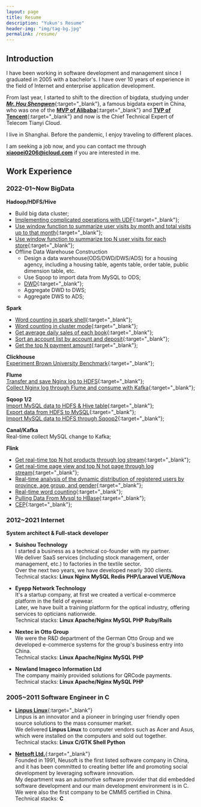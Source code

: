 ```yaml
---
layout: page
title: Resume
description: "Yukun's Resume"
header-img: "img/tag-bg.jpg"
permalink: /resume/
---
```


## Introduction
I have been working in software development and management since I graduated in 2005 with a bachelor's. I have over 10 years of experience in the field of Internet and enterprise application development.

From last year, I started to shift to the direction of bigdata, studying under [**_Mr. Hou Shengwen_**](https://mvp.aliyun.com/mvp/detail/394 ){:target="_blank"}, a famous bigdata expert in China, who was one of the [**MVP of Alibaba**](https://mvp.aliyun.com/mvp/detail/394){:target="_blank"} and [**TVP of Tencent**](https://cloud.tencent.com/tvp/member/462){:target="_blank"} and now is the Chief Technical Expert of Telecom Tianyi Cloud.

I live in Shanghai. Before the pandemic, I enjoy traveling to different places.

I am seeking a job now, and you can contact me through **xiaopei0206@icloud.com** if you are interested in me.

## Work Experience
### **2022-01~Now BigData** 

<style>a{text-decoration: underline;}</style>
**Hadoop/HDFS/Hive**  
* Build big data cluster;  
* [Implementing complicated operations with UDF](/bigdata/2022/04/21/create-hive-udf/){:target="_blank"};
* [Use window function to summarize user visits by month and total visits up to that month](/bigdata/2022/05/13/hive-windowing-function-2/){:target="_blank"};
* [Use window function to summarize top N user visits for each store](/bigdata/2022/05/13/hive-windowing-function-2/){:target="_blank"};
* Offline Data Warehouse Construction  
  - Design a data warehouse(ODS/DWD/DWS/ADS) for a housing agency, including a housing table, agents table, order table, public dimension table, etc. 
  - Use Sqoop to import data from MySQL to ODS;
  - [DWD](/bigdata/2022/04/17/datawarehouse-model-design/){:target="_blank"};
  - Aggregate DWD to DWS;
  - Aggregate DWS to ADS;

**Spark**
* [Word counting in spark shell](/bigdata/2022/06/01/spark-shell/){:target="_blank"};
* [Word counting in cluster mode](/bigdata/2022/06/22/word-count-by-spark-cluster/){:target="_blank"};
* [Get average daily sales of each book](/bigdata/2022/06/20/spark-task/#task-1){:target="_blank"};
* [Sort an account list by account and deposit](/bigdata/2022/06/20/spark-task/#task-2){:target="_blank"};
* [Get the top N payment amount](/bigdata/2022/06/20/spark-task/#task-3){:target="_blank"};

**Clickhouse**  
[Experiment Brown University Benchmark](/bigdata/2022/06/08/clickhouse-brown-university-benchmark/){:target="_blank"};

**Flume**  
[Transfer and save Nginx log to HDFS](/db/2022/06/13/flume-practice/#receive-nginx-logs-and-transcribe-to-hdfs){:target="_blank"};  
[Collect Nginx log through Flume and consume with Kafka](/bigdata/2022/04/25/kafka-collect-nginx-log-through-flume/){:target="_blank"};

**Sqoop 1/2**  
[Import MySQL data to HDFS & Hive table](/bigdata/2022/05/04/sqoop-usage/){:target="_blank"};  
[Export data from HDFS to MySQL](/bigdata/2022/05/04/sqoop-usage/#export-from-hdfs-to-mysql){:target="_blank"};  
[Import MySQL data to HDFS through Sqoop2](/bigdata/2022/06/11/sqoop2-practice/){:target="_blank"};

**Canal/Kafka**  
Real-time collect MySQL change to Kafka;

**Flink**
* [Get real-time top N hot products through log stream](/bigdata/2022/07/09/flink-topproducts-pageuserview-ad/#1-top-hot-products){:target="_blank"};  
* [Get real-time page view and top N hot page through log stream](/bigdata/2022/07/09/flink-topproducts-pageuserview-ad/#2-product-page-view){:target="_blank"};  
* [Real-time analysis of the dynamic distribution of registered users by province, age group, and gender](/bigdata/2022/07/08/flink-user-analyses/){:target="_blank"};  
* [Real-time word counting](/bigdata/2022/07/02/flink-realtime-word-counting/){:target="_blank"};
* [Pulling Data From Mysql to HBase](/bigdata/2022/07/19/pulling-data-from-mysql-to-hbase/){:target="_blank"};
* [CEP](/bigdata/2022/07/25/flink-cep/){:target="_blank"};

### 2012~2021 Internet 
**System architect & Full-stack developer**

* **Suishou Technology**  
  I started a business as a technical co-founder with my partner.   
  We deliver SaaS services (including stock management, order management, etc.) to factories in the textile sector.   
  Over the next two years, we have developed nearly 300 clients.    
  Technical stacks: **Linux Nginx MySQL Redis PHP/Laravel VUE/Nova**

* **Eyepp Network Technology**  
  It's a startup company, at first we created a vertical e-commerce platform in the field of eyewear.   
  Later, we have built a training platform for the optical industry, offering services to opticians nationwide.  
  Technical stacks: **Linux Apache/Nginx MySQL PHP Ruby/Rails**

* **Nextec in Otto Group**    
  We were the R&D department of the German Otto Group and we developed e-commerce systems for the group's business entry into China.  
  Technical stacks: **Linux Apache/Nginx MySQL PHP**

* **Newland Imageco Information Ltd**    
  The company mainly provided solutions for QRCode payments.  
  Technical stacks: **Linux Apache/Nginx MySQL PHP**

### 2005~2011 Software Engineer in C  

* [**Linpus Linux**](http://linpus.com/pages/page_index_en){:target="_blank"}   
  Linpus is an innovator and a pioneer in bringing user friendly open source solutions to the mass consumer market.  
  We delivered **Linpus Linux** to computer vendors such as Acer and Asus, which were installed on the computers and sold out together.  
  Technical stacks: **Linux C/GTK Shell Python**

* [**Netsoft Ltd.**](https://www.neusoft.com/){:target="_blank"}  
  Founded in 1991, Neusoft is the first listed software company in China, and it has been committed to creating better life and promoting social development by leveraging software innovation.  
  My department was an automotive software provider that did embedded software development and our main development environment is in C. We were also the first company to be CMMI5 certified in China.  
  Technical stacks: **C** 
